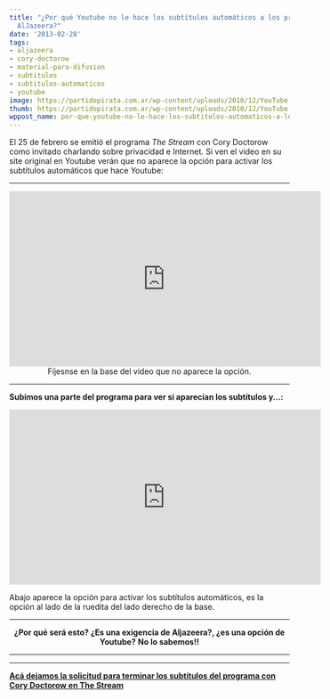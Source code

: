 ```yaml
---
title: "¿Por qué Youtube no le hace los subtítulos automáticos a los programas de
  AlJazeera?"
date: '2013-02-28'
tags:
- aljazeera
- cory-doctorow
- material-para-difusion
- subtitulos
- subtitulos-automaticos
- youtube
image: https://partidopirata.com.ar/wp-content/uploads/2010/12/YouTube.jpg
thumb: https://partidopirata.com.ar/wp-content/uploads/2010/12/YouTube-150x150.jpg
wppost_name: por-que-youtube-no-le-hace-los-subtitulos-automaticos-a-los-programas-de-aljazeera
---
```


El 25 de febrero se emitió el programa <i>The Stream</i> con Cory Doctorow como invitado charlando sobre privacidad e Internet.
Si ven el video en su site original en Youtube verán que no aparece la opción para activar los subtítulos automáticos que hace Youtube:

<hr />

<center>
<iframe src="http://www.youtube.com/embed/vdIp4wwu9r4" height="315" width="560" allowfullscreen="" frameborder="0"></iframe>
Fíjesnse en la base del video que no aparece la opción.</center>

<hr />

<strong>Subimos una parte del programa para ver si aparecían los subtítulos y...:</strong>

<iframe src="http://www.youtube.com/embed/fMCc63n96lU" height="315" width="560" allowfullscreen="" frameborder="0"></iframe>

Abajo aparece la opción para activar los subtítulos automáticos, es la opción al lado de la ruedita del lado derecho de la base.

<hr />
<p style="text-align: center;"><strong>¿Por qué será esto? ¿Es una exigencia de Aljazeera?, ¿es una opción de Youtube?</strong>
<strong> No lo sabemos!!</strong></p>


<hr />



<hr />

<strong><a href="http://partido-pirata.blogspot.com.ar/2013/02/el-negocio-de-la-privacidad-programa.html" target="_blank">Acá dejamos la solicitud para terminar los subtítulos del programa con Cory Doctorow en The Stream</a></strong>

